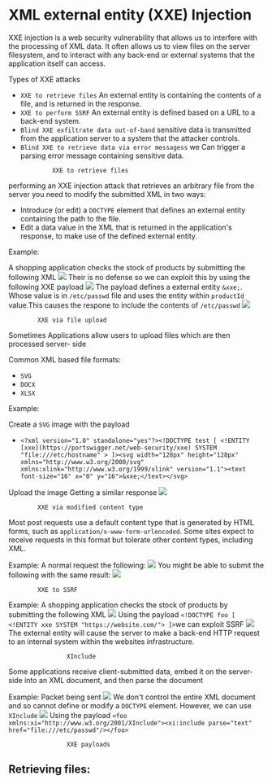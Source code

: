 # XML external entity (XXE) Injection
XXE injection is a web security vulnerability that allows us to interfere with the processing of XML data. It often allows us to view files on the server filesystem, and to interact with any back-end or external systems that the application itself can access.

Types of XXE attacks
- `XXE to retrieve files` An external entity is containing the contents of a file, and is returned in the response.
- `XXE to perform SSRF` An external entity is defined based on a URL to a back-end system.
- `Blind XXE exfiltrate data out-of-band` sensitive data is transmitted from the application server to a system that the attacker controls.
- `Blind XXE to retrieve data via error messagess` we Can trigger a parsing error message containing sensitive data.

<!-- -->

				XXE to retrieve files
performing an XXE injection attack that retrieves an arbitrary file from the server you need to modify the submitted XML in two ways:

- Introduce (or edit) a `DOCTYPE` element that defines an external entity containing the path to the file.
- Edit a data value in the XML that is returned in the application's response, to make use of the defined external entity.

<!-- -->
Example:

A shopping application checks the stock of products by submitting the following XML
![](XXE1.png)
Their is no defense so we can exploit this by using the following XXE payload
![](XXE2.png)
The payload defines a external entity `&xxe;`. Whose value is in `/etc/passwd` file and uses the entity within `productId` value.This causes the respone to include the contents of `/etc/passwd`
![](XXE3.png)

			XXE via file upload
Sometimes Applications allow users to upload files which are then processed server-
side

 Common XML based file formats:
 - `SVG`
 - `DOCX`
 - `XLSX`

<!-- -->
Example:

Create a `SVG` image with the payload
- `<?xml version="1.0" standalone="yes"?><!DOCTYPE test [ <!ENTITY [xxe](https://portswigger.net/web-security/xxe) SYSTEM "file:///etc/hostname" > ]><svg width="128px" height="128px" xmlns="http://www.w3.org/2000/svg" xmlns:xlink="http://www.w3.org/1999/xlink" version="1.1"><text font-size="16" x="0" y="16">&xxe;</text></svg>`

<!-- -->
Upload the image Getting a similar response
![](XXE7.png)


			XXE via modified content type
Most post requests use a default content type that is generated by HTML forms, such as `application/x-www-form-urlencoded`. Some sites expect to receive requests in this format but tolerate other content types, including XML.
			
Example:
A normal request the following:
![](XXE8.png)
You might be able to submit the following with the same result:
![](XXE9.png)
			
			XXE to SSRF

Example:
A shopping application checks the stock of products by submitting the following XML
![](XXE1.png)
Using the payload `<!DOCTYPE foo [ <!ENTITY xxe SYSTEM "https://website.com/"> ]>`we can exploit SSRF
![](XXE4.png)
The external entity will cause the server to make a back-end HTTP request to an internal system within the websites infrastructure.

					XInclude	
Some applications receive client-submitted data, embed it on the server-side into an XML document, and then parse the document

Example:
Packet being sent 
![](XXE5.png)
We don't control the entire XML document and so cannot define or modify a `DOCTYPE` element. However, we can use `XInclude`
![](XXE6.png)
Using the payload  `<foo xmlns:xi="http://www.w3.org/2001/XInclude"><xi:include parse="text" href="file:///etc/passwd"/></foo>`

					XXE payloads
## Retrieving files:
